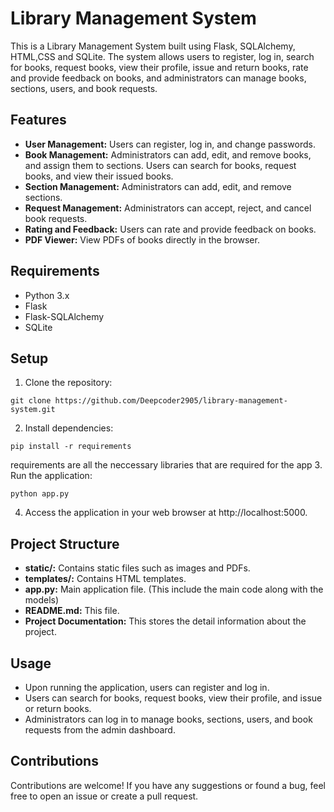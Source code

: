 # Library Management System
This is a Library Management System built using Flask, SQLAlchemy, HTML,CSS and SQLite. The system allows users to register, log in, search for books, request books, view their profile, issue and return books, rate and provide feedback on books, and administrators can manage books, sections, users, and book requests.
## Features
* **User Management:** Users can register, log in, and change passwords.
* **Book Management:** Administrators can add, edit, and remove books, and assign them to sections. Users can search for books, request books, and view their issued books.
* **Section Management:** Administrators can add, edit, and remove sections.
* **Request Management:** Administrators can accept, reject, and cancel book requests.
* **Rating and Feedback:** Users can rate and provide feedback on books.
* **PDF Viewer:** View PDFs of books directly in the browser.
## Requirements
* Python 3.x
* Flask
* Flask-SQLAlchemy
* SQLite
## Setup
1. Clone the repository:
```
git clone https://github.com/Deepcoder2905/library-management-system.git
```
2. Install dependencies:
```
pip install -r requirements
```
   requirements are all the neccessary libraries that are required for the app
3. Run the application:
 ```
python app.py
```
4. Access the application in your web browser at http://localhost:5000.

## Project Structure
* **static/:** Contains static files such as images and PDFs.
* **templates/:** Contains HTML templates.
* **app.py:** Main application file. (This include the main code along with the models)
* **README.md:** This file.
* **Project Documentation:** This stores the detail information about the project.

## Usage
* Upon running the application, users can register and log in.
* Users can search for books, request books, view their profile, and issue or return books.
* Administrators can log in to manage books, sections, users, and book requests from the admin dashboard.

## Contributions
Contributions are welcome! If you have any suggestions or found a bug, feel free to open an issue or create a pull request.
